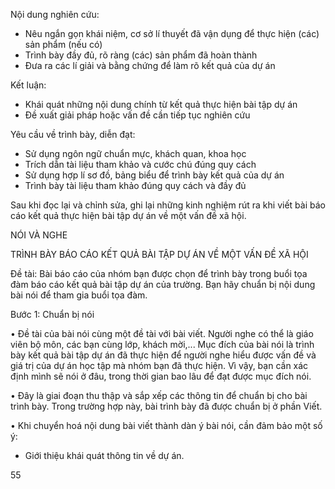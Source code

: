 Nội dung nghiên cứu:
- Nêu ngắn gọn khái niệm, cơ sở lí thuyết đã vận dụng để thực hiện (các) sản phẩm (nếu có)
- Trình bày đầy đủ, rõ ràng (các) sản phẩm đã hoàn thành
- Đưa ra các lí giải và bằng chứng để làm rõ kết quả của dự án

Kết luận:
- Khái quát những nội dung chính từ kết quả thực hiện bài tập dự án
- Đề xuất giải pháp hoặc vấn đề cần tiếp tục nghiên cứu

Yêu cầu về trình bày, diễn đạt:
- Sử dụng ngôn ngữ chuẩn mực, khách quan, khoa học
- Trích dẫn tài liệu tham khảo và cước chú đúng quy cách
- Sử dụng hợp lí sơ đồ, bảng biểu để trình bày kết quả của dự án
- Trình bày tài liệu tham khảo đúng quy cách và đầy đủ

Sau khi đọc lại và chỉnh sửa, ghi lại những kinh nghiệm rút ra khi viết bài báo cáo kết quả thực hiện bài tập dự án về một vấn đề xã hội.

NÓI VÀ NGHE

TRÌNH BÀY BÁO CÁO KẾT QUẢ BÀI TẬP DỰ ÁN VỀ MỘT VẤN ĐỀ XÃ HỘI

Đề tài:
Bài báo cáo của nhóm bạn được chọn để trình bày trong buổi tọa đàm báo cáo kết quả bài tập dự án của trường. Bạn hãy chuẩn bị nội dung bài nói để tham gia buổi tọa đàm.

Bước 1: Chuẩn bị nói

• Đề tài của bài nói cùng một đề tài với bài viết. Người nghe có thể là giáo viên bộ môn, các bạn cùng lớp, khách mời,... Mục đích của bài nói là trình bày kết quả bài tập dự án đã thực hiện để người nghe hiểu được vấn đề và giá trị của dự án học tập mà nhóm bạn đã thực hiện. Vì vậy, bạn cần xác định mình sẽ nói ở đâu, trong thời gian bao lâu để đạt được mục đích nói.

• Đây là giai đoạn thu thập và sắp xếp các thông tin để chuẩn bị cho bài trình bày. Trong trường hợp này, bài trình bày đã được chuẩn bị ở phần Viết.

• Khi chuyển hoá nội dung bài viết thành dàn ý bài nói, cần đảm bảo một số ý:
- Giới thiệu khái quát thông tin về dự án.

55